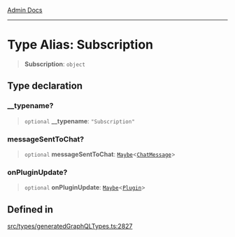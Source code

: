 [Admin Docs](/)

***

# Type Alias: Subscription

> **Subscription**: `object`

## Type declaration

### \_\_typename?

> `optional` **\_\_typename**: `"Subscription"`

### messageSentToChat?

> `optional` **messageSentToChat**: [`Maybe`](Maybe.md)\<[`ChatMessage`](ChatMessage.md)\>

### onPluginUpdate?

> `optional` **onPluginUpdate**: [`Maybe`](Maybe.md)\<[`Plugin`](Plugin.md)\>

## Defined in

[src/types/generatedGraphQLTypes.ts:2827](https://github.com/Suyash878/talawa-api/blob/cfd688207611ba245c99edd8dbaccb2cdbf6a043/src/types/generatedGraphQLTypes.ts#L2827)

